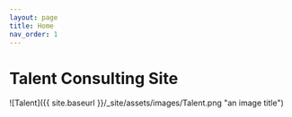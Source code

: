 ```yaml
---
layout: page
title: Home
nav_order: 1
---
```

# Talent Consulting Site

![Talent]({{ site.baseurl }}/_site/assets/images/Talent.png "an image title")